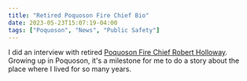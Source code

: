```yaml
---
title: "Retired Poquoson Fire Chief Bio"
date: 2023-05-23T15:07:19-04:00
tags: ["Poquoson", "News", "Public Safety"]
---
```


I did an interview with retired [Poquoson Fire Chief Robert Holloway](https://www.pilotonline.com/virginiagazette/va-vg-poquoson-fire-chief-retires-20230524-byaufk4s7zeyrfshvnfawezhci-story.html). Growing up in Poquoson, it's a milestone for me to do a story about the place where I lived for so many years.